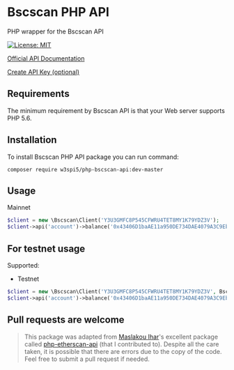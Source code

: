 # Bscscan PHP API

PHP wrapper for the Bscscan API

[![License: MIT](https://img.shields.io/badge/License-MIT-green.svg)](https://opensource.org/licenses/MIT)

[Official API Documentation](https://docs.bscscan.com)

[Create API Key (optional)](https://bscscan.com/myapikey)

## Requirements

The minimum requirement by Bscscan API is that your Web server supports PHP 5.6.

## Installation

To install Bscscan PHP API package you can run command:

```
composer require w3spi5/php-bscscan-api:dev-master
```

## Usage

Mainnet

```php
$client = new \Bscscan\Client('Y3U3GMFC8P545CFWRU4TET8MY1K79YDZ3V');
$client->api('account')->balance('0x43406D1baAE11a950DE734DAE4079A3C9Eb48DAf');
```

## For testnet usage

Supported:

-   Testnet

```php
$client = new \Bscscan\Client('Y3U3GMFC8P545CFWRU4TET8MY1K79YDZ3V', BscscanAPIConf::TESTNET);
$client->api('account')->balance('0x43406D1baAE11a950DE734DAE4079A3C9Eb48DAf');
```

## Pull requests are welcome

> This package was adapted from [Maslakou Ihar](https://github.com/maslakoff)'s excellent package called [php-etherscan-api](https://github.com/maslakoff/php-etherscan-api) (that I contributed to). Despite all the care taken, it is possible that there are errors due to the copy of the code. Feel free to submit a pull request if needed.
